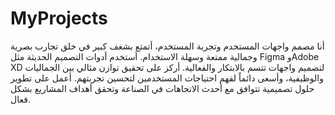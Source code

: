 
# MyProjects

أنا مصمم واجهات المستخدم وتجربة المستخدم، أتمتع بشغف كبير في خلق تجارب بصرية وجمالية ممتعة وسهلة الاستخدام. أستخدم أدوات التصميم الحديثة مثل Figma وAdobe XD لتصميم واجهات تتسم بالابتكار والفعالية. أركز على تحقيق توازن مثالي بين الجماليات والوظيفية، وأسعى دائماً لفهم احتياجات المستخدمين لتحسين تجربتهم. أعمل على تطوير حلول تصميمية تتوافق مع أحدث الاتجاهات في الصناعة وتحقق أهداف المشاريع بشكل فعال.
